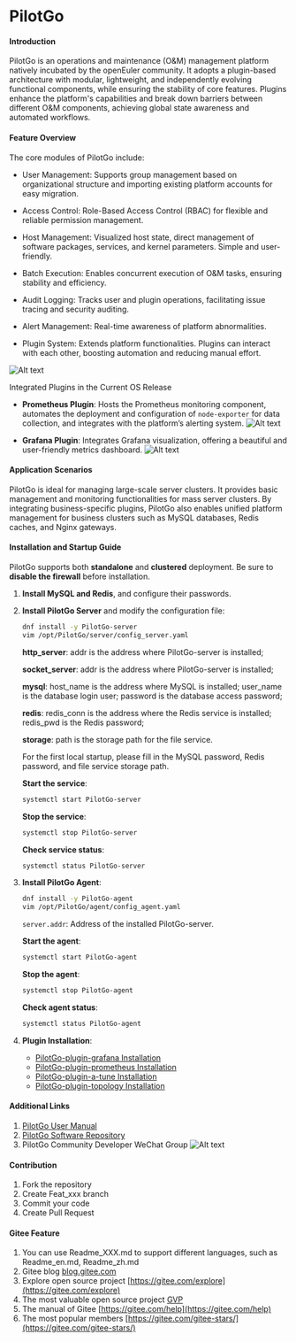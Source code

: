 # PilotGo

#### Introduction

PilotGo is an operations and maintenance (O\&M) management platform natively incubated by the openEuler community. It adopts a plugin-based architecture with modular, lightweight, and independently evolving functional components, while ensuring the stability of core features. Plugins enhance the platform's capabilities and break down barriers between different O\&M components, achieving global state awareness and automated workflows.

#### Feature Overview

The core modules of PilotGo include:

* User Management: Supports group management based on organizational structure and importing existing platform accounts for easy migration.

* Access Control: Role-Based Access Control (RBAC) for flexible and reliable permission management.

* Host Management: Visualized host state, direct management of software packages, services, and kernel parameters. Simple and user-friendly.

* Batch Execution: Enables concurrent execution of O\&M tasks, ensuring stability and efficiency.

* Audit Logging: Tracks user and plugin operations, facilitating issue tracing and security auditing.

* Alert Management: Real-time awareness of platform abnormalities.

* Plugin System: Extends platform functionalities. Plugins can interact with each other, boosting automation and reducing manual effort.

![Alt text](./docs/images/functional%20modules.png)


Integrated Plugins in the Current OS Release

* **Prometheus Plugin**: Hosts the Prometheus monitoring component, automates the deployment and configuration of `node-exporter` for data collection, and integrates with the platform’s alerting system.
  ![Alt text](./docs/images/prometheus%20plugin.png)

* **Grafana Plugin**: Integrates Grafana visualization, offering a beautiful and user-friendly metrics dashboard.
  ![Alt text](./docs/images/grafana%20plugin.png)

#### Application Scenarios

PilotGo is ideal for managing large-scale server clusters. It provides basic management and monitoring functionalities for mass server clusters. By integrating business-specific plugins, PilotGo also enables unified platform management for business clusters such as MySQL databases, Redis caches, and Nginx gateways.

#### Installation and Startup Guide

PilotGo supports both **standalone** and **clustered** deployment. Be sure to **disable the firewall** before installation.

1. **Install MySQL and Redis**, and configure their passwords.

2. **Install PilotGo Server** and modify the configuration file:

   ```bash
   dnf install -y PilotGo-server
   vim /opt/PilotGo/server/config_server.yaml
   ```
   
   **http_server**: addr is the address where PilotGo-server is installed;

   **socket_server**: addr is the address where PilotGo-server is installed;

   **mysql**: host_name is the address where MySQL is installed; user_name is the database login user; password is the database access password;

   **redis**: redis_conn is the address where the Redis service is installed; redis_pwd is the Redis password;

   **storage**: path is the storage path for the file service.

   For the first local startup, please fill in the MySQL password, Redis password, and file service storage path.

   **Start the service**:

     ```bash
     systemctl start PilotGo-server
     ```
   **Stop the service**:

     ```bash
     systemctl stop PilotGo-server
     ```
   **Check service status**:

     ```bash
     systemctl status PilotGo-server
     ```

3. **Install PilotGo Agent**:

   ```bash
   dnf install -y PilotGo-agent
   vim /opt/PilotGo/agent/config_agent.yaml
   ```

   `server.addr`: Address of the installed PilotGo-server.

   **Start the agent**:

     ```bash
     systemctl start PilotGo-agent
     ```

   **Stop the agent**:

     ```bash
     systemctl stop PilotGo-agent
     ```

   **Check agent status**:

     ```bash
     systemctl status PilotGo-agent
     ```

4. **Plugin Installation**:

   * [PilotGo-plugin-grafana Installation](https://gitee.com/src-openeuler/PilotGo-plugin-grafana)
   * [PilotGo-plugin-prometheus Installation](https://gitee.com/src-openeuler/PilotGo-plugin-prometheus)
   * [PilotGo-plugin-a-tune Installation](https://gitee.com/openeuler/PilotGo-plugin-a-tune)
   * [PilotGo-plugin-topology Installation](https://gitee.com/openeuler/PilotGo-plugin-topology)


#### Additional Links

1. [PilotGo User Manual](https://gitee.com/openeuler/docs/tree/master/docs/zh/docs/PilotGo/使用手册.md)
2. [PilotGo Software Repository](https://gitee.com/src-openeuler/PilotGo)
3. PilotGo Community Developer WeChat Group
![Alt text](./docs/images/PilotGo社区开发群.jpg)

#### Contribution

1.  Fork the repository
2.  Create Feat_xxx branch
3.  Commit your code
4.  Create Pull Request


#### Gitee Feature

1.  You can use Readme\_XXX.md to support different languages, such as Readme\_en.md, Readme\_zh.md
2.  Gitee blog [blog.gitee.com](https://blog.gitee.com)
3.  Explore open source project [https://gitee.com/explore](https://gitee.com/explore)
4.  The most valuable open source project [GVP](https://gitee.com/gvp)
5.  The manual of Gitee [https://gitee.com/help](https://gitee.com/help)
6.  The most popular members  [https://gitee.com/gitee-stars/](https://gitee.com/gitee-stars/)


